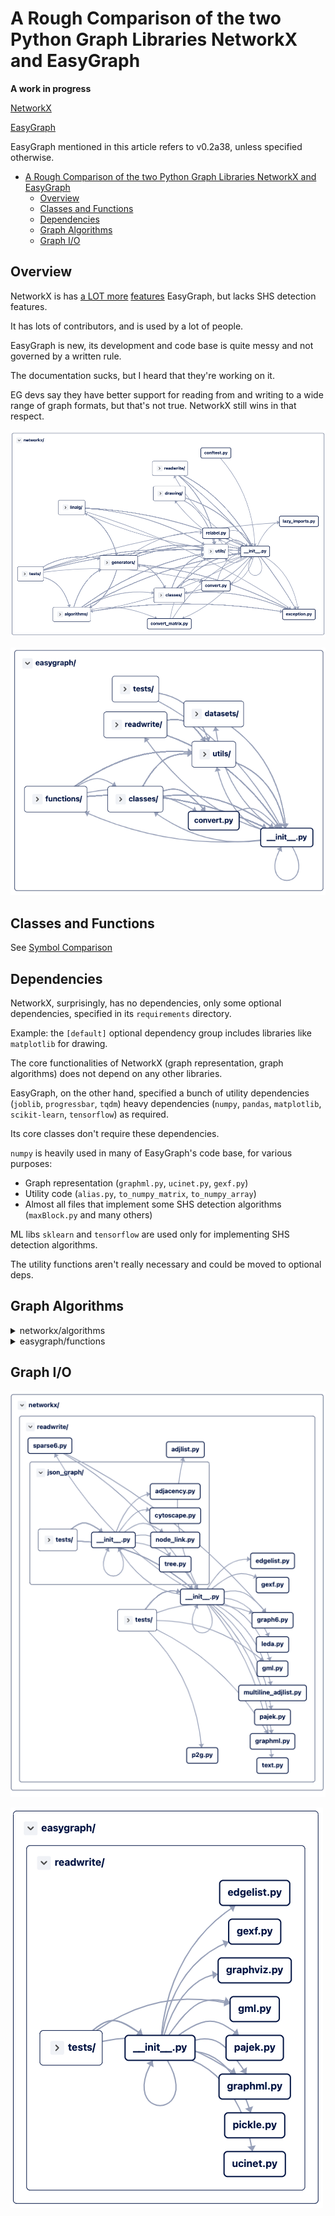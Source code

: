 # A Rough Comparison of the two Python Graph Libraries NetworkX and EasyGraph

**A work in progress**

[NetworkX](https://networkx.org)

[EasyGraph](https://github.com/easy-graph/Easy-Graph)

EasyGraph mentioned in this article refers to v0.2a38, unless specified otherwise.

- [A Rough Comparison of the two Python Graph Libraries NetworkX and EasyGraph](#a-rough-comparison-of-the-two-python-graph-libraries-networkx-and-easygraph)
  - [Overview](#overview)
  - [Classes and Functions](#classes-and-functions)
  - [Dependencies](#dependencies)
  - [Graph Algorithms](#graph-algorithms)
  - [Graph I/O](#graph-io)

## Overview

NetworkX is has [a LOT more](#classes-and-functions) [features](#graph-algorithms) EasyGraph, but lacks SHS detection features.

It has lots of contributors, and is used by a lot of people.

EasyGraph is new, its development and code base is quite messy and not governed by a written rule.

The documentation sucks, but I heard that they're working on it.

EG devs say they have better support for reading from and writing to a wide range of graph formats, but that's not true. NetworkX still wins in that respect.

![](./images/networkx-overview.png)

![](./images/Easy-Graph-overview.png)

## Classes and Functions

See [Symbol Comparison](./symbol-comparison.md)

## Dependencies

NetworkX, surprisingly, has no dependencies, only some optional dependencies, specified in its `requirements` directory.

Example: the `[default]` optional dependency group includes libraries like `matplotlib` for drawing.

The core functionalities of NetworkX (graph representation, graph algorithms) does not depend on any other libraries.

<!-- cSpell:disable -->
EasyGraph, on the other hand, specified a bunch of utility dependencies (`joblib`, `progressbar`, `tqdm`) heavy dependencies (`numpy`, `pandas`, `matplotlib`, `scikit-learn`, `tensorflow`) as required.

Its core classes don't require these dependencies.

`numpy` is heavily used in many of EasyGraph's code base, for various purposes:
- Graph representation (`graphml.py`, `ucinet.py`, `gexf.py`)
- Utility code (`alias.py`, `to_numpy_matrix`, `to_numpy_array`)
- Almost all files that implement some SHS detection algorithms (`maxBlock.py` and many others)

ML libs `sklearn` and `tensorflow` are used only for implementing SHS detection algorithms.

The utility functions aren't really necessary and could be moved to optional deps.


<!-- cSpell:enable -->

## Graph Algorithms

<details>
  <summary>networkx/algorithms</summary>
  
  ```
networkx/algorithms
├── __init__.py
├── approximation
│  ├── __init__.py
│  ├── clique.py
│  ├── clustering_coefficient.py
│  ├── connectivity.py
│  ├── distance_measures.py
│  ├── dominating_set.py
│  ├── kcomponents.py
│  ├── matching.py
│  ├── maxcut.py
│  ├── ramsey.py
│  ├── steinertree.py
│  ├── traveling_salesman.py
│  ├── treewidth.py
│  └── vertex_cover.py
├── assortativity
│  ├── __init__.py
│  ├── connectivity.py
│  ├── correlation.py
│  ├── mixing.py
│  ├── neighbor_degree.py
│  └── pairs.py
├── asteroidal.py
├── bipartite
│  ├── __init__.py
│  ├── basic.py
│  ├── centrality.py
│  ├── cluster.py
│  ├── covering.py
│  ├── edgelist.py
│  ├── generators.py
│  ├── matching.py
│  ├── matrix.py
│  ├── projection.py
│  ├── redundancy.py
│  └── spectral.py
├── boundary.py
├── bridges.py
├── centrality
│  ├── __init__.py
│  ├── betweenness.py
│  ├── betweenness_subset.py
│  ├── closeness.py
│  ├── current_flow_betweenness.py
│  ├── current_flow_betweenness_subset.py
│  ├── current_flow_closeness.py
│  ├── degree_alg.py
│  ├── dispersion.py
│  ├── eigenvector.py
│  ├── flow_matrix.py
│  ├── group.py
│  ├── harmonic.py
│  ├── katz.py
│  ├── load.py
│  ├── percolation.py
│  ├── reaching.py
│  ├── second_order.py
│  ├── subgraph_alg.py
│  ├── trophic.py
│  └── voterank_alg.py
├── chains.py
├── chordal.py
├── clique.py
├── cluster.py
├── coloring
│  ├── __init__.py
│  ├── equitable_coloring.py
│  └── greedy_coloring.py
├── communicability_alg.py
├── community
│  ├── __init__.py
│  ├── asyn_fluid.py
│  ├── centrality.py
│  ├── community_utils.py
│  ├── kclique.py
│  ├── kernighan_lin.py
│  ├── label_propagation.py
│  ├── louvain.py
│  ├── lukes.py
│  ├── modularity_max.py
│  └── quality.py
├── components
│  ├── __init__.py
│  ├── attracting.py
│  ├── biconnected.py
│  ├── connected.py
│  ├── semiconnected.py
│  ├── strongly_connected.py
│  └── weakly_connected.py
├── connectivity
│  ├── __init__.py
│  ├── connectivity.py
│  ├── cuts.py
│  ├── disjoint_paths.py
│  ├── edge_augmentation.py
│  ├── edge_kcomponents.py
│  ├── kcomponents.py
│  ├── kcutsets.py
│  ├── stoerwagner.py
│  └── utils.py
├── core.py
├── covering.py
├── cuts.py
├── cycles.py
├── d_separation.py
├── dag.py
├── distance_measures.py
├── distance_regular.py
├── dominance.py
├── dominating.py
├── efficiency_measures.py
├── euler.py
├── flow
│  ├── __init__.py
│  ├── boykovkolmogorov.py
│  ├── capacityscaling.py
│  ├── dinitz_alg.py
│  ├── edmondskarp.py
│  ├── gomory_hu.py
│  ├── maxflow.py
│  ├── mincost.py
│  ├── networksimplex.py
│  ├── preflowpush.py
│  ├── shortestaugmentingpath.py
│  └── utils.py
├── graph_hashing.py
├── graphical.py
├── hierarchy.py
├── hybrid.py
├── isolate.py
├── isomorphism
│  ├── __init__.py
│  ├── ismags.py
│  ├── isomorph.py
│  ├── isomorphvf2.py
│  ├── matchhelpers.py
│  ├── temporalisomorphvf2.py
│  ├── tree_isomorphism.py
│  └── vf2userfunc.py
├── link_analysis
│  ├── __init__.py
│  ├── hits_alg.py
│  └── pagerank_alg.py
├── link_prediction.py
├── lowest_common_ancestors.py
├── matching.py
├── minors
│  ├── __init__.py
│  └── contraction.py
├── mis.py
├── moral.py
├── node_classification
│  ├── __init__.py
│  ├── hmn.py
│  ├── lgc.py
│  └── utils.py
├── non_randomness.py
├── operators
│  ├── __init__.py
│  ├── all.py
│  ├── binary.py
│  ├── product.py
│  └── unary.py
├── planar_drawing.py
├── planarity.py
├── polynomials.py
├── reciprocity.py
├── regular.py
├── richclub.py
├── shortest_paths
│  ├── __init__.py
│  ├── astar.py
│  ├── dense.py
│  ├── generic.py
│  ├── unweighted.py
│  └── weighted.py
├── similarity.py
├── simple_paths.py
├── smallworld.py
├── smetric.py
├── sparsifiers.py
├── structuralholes.py
├── summarization.py
├── swap.py
├── threshold.py
├── tournament.py
├── traversal
│  ├── __init__.py
│  ├── beamsearch.py
│  ├── breadth_first_search.py
│  ├── depth_first_search.py
│  ├── edgebfs.py
│  └── edgedfs.py
├── tree
│  ├── __init__.py
│  ├── branchings.py
│  ├── coding.py
│  ├── decomposition.py
│  ├── mst.py
│  ├── operations.py
│  └── recognition.py
├── triads.py
├── vitality.py
├── voronoi.py
└── wiener.py

  ```
<!-- Two important rules:

Make sure you have an empty line after the closing </summary> tag, otherwise the markdown/code blocks won't show correctly.
Make sure you have an empty line after the closing </details> tag if you have multiple collapsible sections. -->
</details>


<details>
  <summary>easygraph/functions</summary>
  
  ```
functions
├── __init__.py
├── centrality
│  ├── __init__.py
│  ├── betweenness.py
│  ├── clossness.py
│  ├── degree.py
│  └── flowbetweenness.py
├── community
│  ├── __init__.py
│  ├── LPA.py
│  ├── modularity.py
│  ├── modularity_max_detection.py
│  └── motif.py
├── components
│  ├── __init__.py
│  ├── biconnected.py
│  ├── connected.py
│  └── ego_betweenness.py
├── drawing
│  ├── __init__.py
│  ├── drawing.py
│  ├── plot.py
│  └── positioning.py
├── graph_embedding
│  ├── __init__.py
│  ├── deepwalk.py
│  ├── line.py
│  ├── NOBE.py
│  ├── node2vec.py
│  └── sdne.py
├── graph_generator
│  ├── __init__.py
│  ├── classic.py
│  └── RandomNetwork.py
├── not_sorted
│  ├── __init__.py
│  ├── bridges.py
│  ├── cluster.py
│  ├── laplacian.py
│  ├── mst.py
│  └── pagerank.py
├── path
│  ├── __init__.py
│  └── path.py
└── structural_holes
   ├── __init__.py
   ├── AP_Greedy.py
   ├── evaluation.py
   ├── HAM.py
   ├── HIS.py
   ├── ICC.py
   ├── maxBlock.py
   ├── MaxD.py
   ├── metrics.py
   ├── NOBE.py
   ├── SHII_metric.py
   ├── strong_connected_component.py
   └── weakTie.py

  ```
<!-- Two important rules:

Make sure you have an empty line after the closing </summary> tag, otherwise the markdown/code blocks won't show correctly.
Make sure you have an empty line after the closing </details> tag if you have multiple collapsible sections. -->
</details>

## Graph I/O

![](images/networkx-readwrite.png)

![](images/eg-readwrite.png)
